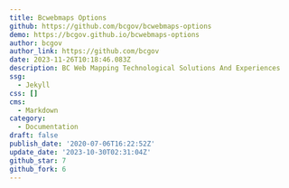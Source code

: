```yaml
---
title: Bcwebmaps Options
github: https://github.com/bcgov/bcwebmaps-options
demo: https://bcgov.github.io/bcwebmaps-options
author: bcgov
author_link: https://github.com/bcgov
date: 2023-11-26T10:18:46.083Z
description: BC Web Mapping Technological Solutions And Experiences
ssg:
  - Jekyll
css: []
cms:
  - Markdown
category:
  - Documentation
draft: false
publish_date: '2020-07-06T16:22:52Z'
update_date: '2023-10-30T02:31:04Z'
github_star: 7
github_fork: 6
---
```

